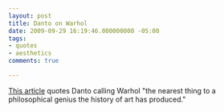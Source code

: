 ```yaml
---
layout: post
title: Danto on Warhol
date: 2009-09-29 16:19:46.000000000 -05:00
tags:
- quotes 
- aesthetics
comments: true

---
```

[This article](http://www.nybooks.com/articles/23153) quotes Danto calling Warhol "the nearest thing to a philosophical genius the history of art has produced."

